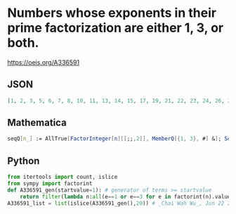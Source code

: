 # Numbers whose exponents in their prime factorization are either 1, 3, or both\.
https://oeis.org/A336591
## JSON
```JSON
[1, 2, 3, 5, 6, 7, 8, 10, 11, 13, 14, 15, 17, 19, 21, 22, 23, 24, 26, 27, 29, 30, 31, 33, 34, 35, 37, 38, 39, 40, 41, 42, 43, 46, 47, 51, 53, 54, 55, 56, 57, 58, 59, 61, 62, 65, 66, 67, 69, 70, 71, 73, 74, 77, 78, 79, 82, 83, 85, 86, 87, 88, 89, 91, 93, 94, 95]
```
## Mathematica
```Mathematica
seqQ[n_] := AllTrue[FactorInteger[n][[;;,2]], MemberQ[{1, 3}, #] &]; Select[Range[100], seqQ]
```
## Python
```Python
from itertools import count, islice
from sympy import factorint
def A336591_gen(startvalue=1): # generator of terms >= startvalue
    return filter(lambda n:all(e==1 or e==3 for e in factorint(n).values()),count(max(startvalue,1)))
A336591_list = list(islice(A336591_gen(),20)) # _Chai Wah Wu_, Jun 22 2023
```
